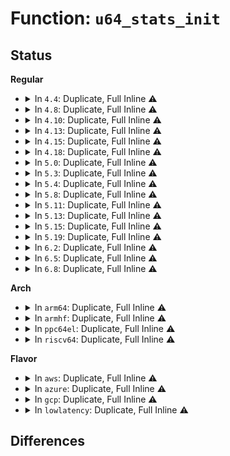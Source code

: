 # Function: <code>u64_stats_init</code>

## Status
<b>Regular</b>
<ul>
<li>
<details>
<summary>In <code>4.4</code>: Duplicate, Full Inline ⚠️</summary>

**Collision:** Static Duplication

**Inline:** Full

**Transformation:** False

**Instances:**

```
In drivers/net/loopback.c (0)
Location: include/linux/u64_stats_sync.h:71
Inline: True
```
```
In drivers/net/virtio_net.c (0)
Location: include/linux/u64_stats_sync.h:71
Inline: True
```
```
In drivers/net/xen-netfront.c (0)
Location: include/linux/u64_stats_sync.h:71
Inline: True
```
```
In net/sched/sch_api.c (0)
Location: include/linux/u64_stats_sync.h:71
Inline: True
```
```
In net/sched/act_api.c (0)
Location: include/linux/u64_stats_sync.h:71
Inline: True
```
```
In net/ipv4/tcp.c (0)
Location: include/linux/u64_stats_sync.h:71
Inline: True
```
```
In net/ipv4/af_inet.c (0)
Location: include/linux/u64_stats_sync.h:71
Inline: True
```
```
In net/ipv6/af_inet6.c (0)
Location: include/linux/u64_stats_sync.h:71
Inline: True
```
```
In net/ipv6/addrconf.c (0)
Location: include/linux/u64_stats_sync.h:71
Inline: True
```
</details>
</li>
<li>
<details>
<summary>In <code>4.8</code>: Duplicate, Full Inline ⚠️</summary>

**Collision:** Static Duplication

**Inline:** Full

**Transformation:** False

**Instances:**

```
In drivers/net/loopback.c (0)
Location: include/linux/u64_stats_sync.h:71
Inline: True
```
```
In drivers/net/tun.c (0)
Location: include/linux/u64_stats_sync.h:71
Inline: True
```
```
In drivers/net/virtio_net.c (0)
Location: include/linux/u64_stats_sync.h:71
Inline: True
```
```
In drivers/net/xen-netfront.c (0)
Location: include/linux/u64_stats_sync.h:71
Inline: True
```
```
In net/sched/sch_api.c (0)
Location: include/linux/u64_stats_sync.h:71
Inline: True
```
```
In net/sched/act_api.c (0)
Location: include/linux/u64_stats_sync.h:71
Inline: True
```
```
In net/ipv4/tcp.c (0)
Location: include/linux/u64_stats_sync.h:71
Inline: True
```
```
In net/ipv4/af_inet.c (0)
Location: include/linux/u64_stats_sync.h:71
Inline: True
```
```
In net/ipv6/af_inet6.c (0)
Location: include/linux/u64_stats_sync.h:71
Inline: True
```
```
In net/ipv6/addrconf.c (0)
Location: include/linux/u64_stats_sync.h:71
Inline: True
```
</details>
</li>
<li>
<details>
<summary>In <code>4.10</code>: Duplicate, Full Inline ⚠️</summary>

**Collision:** Static Duplication

**Inline:** Full

**Transformation:** False

**Instances:**

```
In drivers/net/loopback.c (0)
Location: include/linux/u64_stats_sync.h:71
Inline: True
```
```
In drivers/net/tun.c (0)
Location: include/linux/u64_stats_sync.h:71
Inline: True
```
```
In drivers/net/xen-netfront.c (0)
Location: include/linux/u64_stats_sync.h:71
Inline: True
```
```
In net/sched/sch_api.c (0)
Location: include/linux/u64_stats_sync.h:71
Inline: True
```
```
In net/sched/act_api.c (0)
Location: include/linux/u64_stats_sync.h:71
Inline: True
```
```
In net/ipv4/af_inet.c (0)
Location: include/linux/u64_stats_sync.h:71
Inline: True
```
```
In net/ipv6/af_inet6.c (0)
Location: include/linux/u64_stats_sync.h:71
Inline: True
```
```
In net/ipv6/addrconf.c (0)
Location: include/linux/u64_stats_sync.h:71
Inline: True
```
</details>
</li>
<li>
<details>
<summary>In <code>4.13</code>: Duplicate, Full Inline ⚠️</summary>

**Collision:** Static Duplication

**Inline:** Full

**Transformation:** False

**Instances:**

```
In drivers/net/loopback.c (0)
Location: include/linux/u64_stats_sync.h:71
Inline: True
```
```
In drivers/net/tun.c (0)
Location: include/linux/u64_stats_sync.h:71
Inline: True
```
```
In drivers/net/xen-netfront.c (0)
Location: include/linux/u64_stats_sync.h:71
Inline: True
```
```
In net/sched/sch_api.c (0)
Location: include/linux/u64_stats_sync.h:71
Inline: True
```
```
In net/sched/act_api.c (0)
Location: include/linux/u64_stats_sync.h:71
Inline: True
```
```
In net/ipv4/af_inet.c (0)
Location: include/linux/u64_stats_sync.h:71
Inline: True
```
```
In net/ipv6/af_inet6.c (0)
Location: include/linux/u64_stats_sync.h:71
Inline: True
```
```
In net/ipv6/addrconf.c (0)
Location: include/linux/u64_stats_sync.h:71
Inline: True
```
</details>
</li>
<li>
<details>
<summary>In <code>4.15</code>: Duplicate, Full Inline ⚠️</summary>

**Collision:** Static Duplication

**Inline:** Full

**Transformation:** False

**Instances:**

```
In kernel/cgroup/stat.c (0)
Location: include/linux/u64_stats_sync.h:72
Inline: True
```
```
In drivers/net/loopback.c (0)
Location: include/linux/u64_stats_sync.h:72
Inline: True
```
```
In drivers/net/tun.c (0)
Location: include/linux/u64_stats_sync.h:72
Inline: True
```
```
In drivers/net/xen-netfront.c (0)
Location: include/linux/u64_stats_sync.h:72
Inline: True
```
```
In net/sched/sch_generic.c (0)
Location: include/linux/u64_stats_sync.h:72
Inline: True
```
```
In net/sched/act_api.c (0)
Location: include/linux/u64_stats_sync.h:72
Inline: True
```
```
In net/ipv4/af_inet.c (0)
Location: include/linux/u64_stats_sync.h:72
Inline: True
```
```
In net/ipv6/af_inet6.c (0)
Location: include/linux/u64_stats_sync.h:72
Inline: True
```
```
In net/ipv6/addrconf.c (0)
Location: include/linux/u64_stats_sync.h:72
Inline: True
```
</details>
</li>
<li>
<details>
<summary>In <code>4.18</code>: Duplicate, Full Inline ⚠️</summary>

**Collision:** Static Duplication

**Inline:** Full

**Transformation:** False

**Instances:**

```
In kernel/cgroup/rstat.c (0)
Location: include/linux/u64_stats_sync.h:72
Inline: True
```
```
In drivers/net/loopback.c (0)
Location: include/linux/u64_stats_sync.h:72
Inline: True
```
```
In drivers/net/tun.c (0)
Location: include/linux/u64_stats_sync.h:72
Inline: True
```
```
In drivers/net/xen-netfront.c (0)
Location: include/linux/u64_stats_sync.h:72
Inline: True
```
```
In net/sched/sch_generic.c (0)
Location: include/linux/u64_stats_sync.h:72
Inline: True
```
```
In net/sched/act_api.c (0)
Location: include/linux/u64_stats_sync.h:72
Inline: True
```
```
In net/ipv4/af_inet.c (0)
Location: include/linux/u64_stats_sync.h:72
Inline: True
```
```
In net/ipv6/af_inet6.c (0)
Location: include/linux/u64_stats_sync.h:72
Inline: True
```
```
In net/ipv6/addrconf.c (0)
Location: include/linux/u64_stats_sync.h:72
Inline: True
```
</details>
</li>
<li>
<details>
<summary>In <code>5.0</code>: Duplicate, Full Inline ⚠️</summary>

**Collision:** Static Duplication

**Inline:** Full

**Transformation:** False

**Instances:**

```
In kernel/cgroup/rstat.c (0)
Location: include/linux/u64_stats_sync.h:72
Inline: True
```
```
In drivers/net/loopback.c (0)
Location: include/linux/u64_stats_sync.h:72
Inline: True
```
```
In drivers/net/tun.c (0)
Location: include/linux/u64_stats_sync.h:72
Inline: True
```
```
In drivers/net/xen-netfront.c (0)
Location: include/linux/u64_stats_sync.h:72
Inline: True
```
```
In net/sched/sch_generic.c (0)
Location: include/linux/u64_stats_sync.h:72
Inline: True
```
```
In net/sched/act_api.c (0)
Location: include/linux/u64_stats_sync.h:72
Inline: True
```
```
In net/ipv4/af_inet.c (0)
Location: include/linux/u64_stats_sync.h:72
Inline: True
```
```
In net/ipv6/af_inet6.c (0)
Location: include/linux/u64_stats_sync.h:72
Inline: True
```
```
In net/ipv6/addrconf.c (0)
Location: include/linux/u64_stats_sync.h:72
Inline: True
```
</details>
</li>
<li>
<details>
<summary>In <code>5.3</code>: Duplicate, Full Inline ⚠️</summary>

**Collision:** Static Duplication

**Inline:** Full

**Transformation:** False

**Instances:**

```
In kernel/cgroup/rstat.c (0)
Location: include/linux/u64_stats_sync.h:72
Inline: True
```
```
In kernel/bpf/core.c (0)
Location: include/linux/u64_stats_sync.h:72
Inline: True
```
```
In drivers/net/loopback.c (0)
Location: include/linux/u64_stats_sync.h:72
Inline: True
```
```
In drivers/net/tun.c (0)
Location: include/linux/u64_stats_sync.h:72
Inline: True
```
```
In drivers/net/xen-netfront.c (0)
Location: include/linux/u64_stats_sync.h:72
Inline: True
```
```
In net/sched/sch_generic.c (0)
Location: include/linux/u64_stats_sync.h:72
Inline: True
```
```
In net/sched/act_api.c (0)
Location: include/linux/u64_stats_sync.h:72
Inline: True
```
```
In net/ipv4/af_inet.c (0)
Location: include/linux/u64_stats_sync.h:72
Inline: True
```
```
In net/ipv6/af_inet6.c (0)
Location: include/linux/u64_stats_sync.h:72
Inline: True
```
```
In net/ipv6/addrconf.c (0)
Location: include/linux/u64_stats_sync.h:72
Inline: True
```
</details>
</li>
<li>
<details>
<summary>In <code>5.4</code>: Duplicate, Full Inline ⚠️</summary>

**Collision:** Static Duplication

**Inline:** Full

**Transformation:** False

**Instances:**

```
In kernel/cgroup/rstat.c (0)
Location: include/linux/u64_stats_sync.h:72
Inline: True
```
```
In kernel/bpf/core.c (0)
Location: include/linux/u64_stats_sync.h:72
Inline: True
```
```
In drivers/net/loopback.c (0)
Location: include/linux/u64_stats_sync.h:72
Inline: True
```
```
In drivers/net/tun.c (0)
Location: include/linux/u64_stats_sync.h:72
Inline: True
```
```
In drivers/net/xen-netfront.c (0)
Location: include/linux/u64_stats_sync.h:72
Inline: True
```
```
In net/core/drop_monitor.c (0)
Location: include/linux/u64_stats_sync.h:72
Inline: True
```
```
In net/core/devlink.c (0)
Location: include/linux/u64_stats_sync.h:72
Inline: True
```
```
In net/sched/sch_generic.c (0)
Location: include/linux/u64_stats_sync.h:72
Inline: True
```
```
In net/sched/act_api.c (0)
Location: include/linux/u64_stats_sync.h:72
Inline: True
```
```
In net/ipv4/af_inet.c (0)
Location: include/linux/u64_stats_sync.h:72
Inline: True
```
```
In net/ipv6/af_inet6.c (0)
Location: include/linux/u64_stats_sync.h:72
Inline: True
```
```
In net/ipv6/addrconf.c (0)
Location: include/linux/u64_stats_sync.h:72
Inline: True
```
</details>
</li>
<li>
<details>
<summary>In <code>5.8</code>: Duplicate, Full Inline ⚠️</summary>

**Collision:** Static Duplication

**Inline:** Full

**Transformation:** False

**Instances:**

```
In kernel/cgroup/rstat.c (0)
Location: include/linux/u64_stats_sync.h:118
Inline: True
```
```
In kernel/bpf/core.c (0)
Location: include/linux/u64_stats_sync.h:118
Inline: True
```
```
In block/blk-cgroup.c (0)
Location: include/linux/u64_stats_sync.h:118
Inline: True
```
```
In drivers/net/loopback.c (0)
Location: include/linux/u64_stats_sync.h:118
Inline: True
```
```
In drivers/net/phy/mdio_bus.c (0)
Location: include/linux/u64_stats_sync.h:118
Inline: True
```
```
In drivers/net/tun.c (0)
Location: include/linux/u64_stats_sync.h:118
Inline: True
```
```
In drivers/net/xen-netfront.c (0)
Location: include/linux/u64_stats_sync.h:118
Inline: True
```
```
In net/core/drop_monitor.c (0)
Location: include/linux/u64_stats_sync.h:118
Inline: True
```
```
In net/core/devlink.c (0)
Location: include/linux/u64_stats_sync.h:118
Inline: True
```
```
In net/sched/sch_generic.c (0)
Location: include/linux/u64_stats_sync.h:118
Inline: True
```
```
In net/sched/act_api.c (0)
Location: include/linux/u64_stats_sync.h:118
Inline: True
```
```
In net/ipv4/af_inet.c (0)
Location: include/linux/u64_stats_sync.h:118
Inline: True
```
```
In net/ipv6/af_inet6.c (0)
Location: include/linux/u64_stats_sync.h:118
Inline: True
```
```
In net/ipv6/addrconf.c (0)
Location: include/linux/u64_stats_sync.h:118
Inline: True
```
</details>
</li>
<li>
<details>
<summary>In <code>5.11</code>: Duplicate, Full Inline ⚠️</summary>

**Collision:** Static Duplication

**Inline:** Full

**Transformation:** False

**Instances:**

```
In kernel/cgroup/rstat.c (0)
Location: include/linux/u64_stats_sync.h:121
Inline: True
```
```
In kernel/bpf/core.c (0)
Location: include/linux/u64_stats_sync.h:121
Inline: True
```
```
In block/blk-cgroup.c (0)
Location: include/linux/u64_stats_sync.h:121
Inline: True
```
```
In drivers/net/loopback.c (0)
Location: include/linux/u64_stats_sync.h:121
Inline: True
```
```
In drivers/net/phy/mdio_bus.c (0)
Location: include/linux/u64_stats_sync.h:121
Inline: True
```
```
In drivers/net/tun.c (0)
Location: include/linux/u64_stats_sync.h:121
Inline: True
```
```
In drivers/net/xen-netfront.c (0)
Location: include/linux/u64_stats_sync.h:121
Inline: True
```
```
In net/core/drop_monitor.c (0)
Location: include/linux/u64_stats_sync.h:121
Inline: True
```
```
In net/core/devlink.c (0)
Location: include/linux/u64_stats_sync.h:121
Inline: True
```
```
In net/sched/sch_generic.c (0)
Location: include/linux/u64_stats_sync.h:121
Inline: True
```
```
In net/sched/act_api.c (0)
Location: include/linux/u64_stats_sync.h:121
Inline: True
```
```
In net/ipv4/af_inet.c (0)
Location: include/linux/u64_stats_sync.h:121
Inline: True
```
```
In net/ipv6/af_inet6.c (0)
Location: include/linux/u64_stats_sync.h:121
Inline: True
```
```
In net/ipv6/addrconf.c (0)
Location: include/linux/u64_stats_sync.h:121
Inline: True
```
</details>
</li>
<li>
<details>
<summary>In <code>5.13</code>: Duplicate, Full Inline ⚠️</summary>

**Collision:** Static Duplication

**Inline:** Full

**Transformation:** False

**Instances:**

```
In kernel/cgroup/rstat.c (0)
Location: include/linux/u64_stats_sync.h:121
Inline: True
```
```
In kernel/bpf/core.c (0)
Location: include/linux/u64_stats_sync.h:121
Inline: True
```
```
In block/blk-cgroup.c (0)
Location: include/linux/u64_stats_sync.h:121
Inline: True
```
```
In drivers/net/loopback.c (0)
Location: include/linux/u64_stats_sync.h:121
Inline: True
```
```
In drivers/net/phy/mdio_bus.c (0)
Location: include/linux/u64_stats_sync.h:121
Inline: True
```
```
In drivers/net/tun.c (0)
Location: include/linux/u64_stats_sync.h:121
Inline: True
```
```
In drivers/net/xen-netfront.c (0)
Location: include/linux/u64_stats_sync.h:121
Inline: True
```
```
In net/core/drop_monitor.c (0)
Location: include/linux/u64_stats_sync.h:121
Inline: True
```
```
In net/core/devlink.c (0)
Location: include/linux/u64_stats_sync.h:121
Inline: True
```
```
In net/sched/sch_generic.c (0)
Location: include/linux/u64_stats_sync.h:121
Inline: True
```
```
In net/sched/act_api.c (0)
Location: include/linux/u64_stats_sync.h:121
Inline: True
```
```
In net/ipv4/af_inet.c (0)
Location: include/linux/u64_stats_sync.h:121
Inline: True
```
```
In net/ipv6/af_inet6.c (0)
Location: include/linux/u64_stats_sync.h:121
Inline: True
```
```
In net/ipv6/addrconf.c (0)
Location: include/linux/u64_stats_sync.h:121
Inline: True
```
```
In net/ipv6/seg6_local.c (0)
Location: include/linux/u64_stats_sync.h:121
Inline: True
```
</details>
</li>
<li>
<details>
<summary>In <code>5.15</code>: Duplicate, Full Inline ⚠️</summary>

**Collision:** Static Duplication

**Inline:** Full

**Transformation:** False

**Instances:**

```
In kernel/cgroup/rstat.c (0)
Location: include/linux/u64_stats_sync.h:121
Inline: True
```
```
In kernel/bpf/core.c (ffffffff8122ad45)
Location: include/linux/u64_stats_sync.h:121
Inline: True
Inline callers:
  - kernel/bpf/core.c:bpf_prog_alloc
```
```
In block/blk-cgroup.c (ffffffff815f1038)
Location: include/linux/u64_stats_sync.h:121
Inline: True
Inline callers:
  - block/blk-cgroup.c:blkg_alloc
```
```
In drivers/net/loopback.c (ffffffff818fff02)
Location: include/linux/u64_stats_sync.h:121
Inline: True
Inline callers:
  - drivers/net/loopback.c:loopback_dev_init
```
```
In drivers/net/phy/mdio_bus.c (0)
Location: include/linux/u64_stats_sync.h:121
Inline: True
```
```
In drivers/net/tun.c (ffffffff81912283)
Location: include/linux/u64_stats_sync.h:121
Inline: True
Inline callers:
  - drivers/net/tun.c:tun_net_init
```
```
In drivers/net/xen-netfront.c (ffffffff8191bf19)
Location: include/linux/u64_stats_sync.h:121
Inline: True
Inline callers:
  - drivers/net/xen-netfront.c:xennet_create_dev
  - drivers/net/xen-netfront.c:xennet_create_dev
```
```
In net/core/drop_monitor.c (0)
Location: include/linux/u64_stats_sync.h:121
Inline: True
```
```
In net/core/devlink.c (ffffffff81afe827)
Location: include/linux/u64_stats_sync.h:121
Inline: True
Inline callers:
  - net/core/devlink.c:devlink_trap_groups_register
  - net/core/devlink.c:devlink_traps_register
```
```
In net/sched/sch_generic.c (ffffffff81b0f752)
Location: include/linux/u64_stats_sync.h:121
Inline: True
Inline callers:
  - net/sched/sch_generic.c:qdisc_alloc
```
```
In net/sched/act_api.c (ffffffff81b1d7f3)
Location: include/linux/u64_stats_sync.h:121
Inline: True
Inline callers:
  - net/sched/act_api.c:tcf_idr_create
  - net/sched/act_api.c:tcf_idr_create
```
```
In net/ipv4/af_inet.c (ffffffff81b9aa22)
Location: include/linux/u64_stats_sync.h:121
Inline: True
Inline callers:
  - net/ipv4/af_inet.c:ipv4_mib_init_net
```
```
In net/ipv6/af_inet6.c (ffffffff81becba5)
Location: include/linux/u64_stats_sync.h:121
Inline: True
Inline callers:
  - net/ipv6/af_inet6.c:inet6_net_init
```
```
In net/ipv6/addrconf.c (ffffffff81bfaa06)
Location: include/linux/u64_stats_sync.h:121
Inline: True
Inline callers:
  - net/ipv6/addrconf.c:ipv6_add_dev
```
```
In net/ipv6/seg6_local.c (ffffffff81c49292)
Location: include/linux/u64_stats_sync.h:121
Inline: True
Inline callers:
  - net/ipv6/seg6_local.c:parse_nla_counters
```
</details>
</li>
<li>
<details>
<summary>In <code>5.19</code>: Duplicate, Full Inline ⚠️</summary>

**Collision:** Static Duplication

**Inline:** Full

**Transformation:** False

**Instances:**

```
In kernel/cgroup/rstat.c (0)
Location: include/linux/u64_stats_sync.h:131
Inline: True
```
```
In kernel/bpf/core.c (ffffffff8126c6a7)
Location: include/linux/u64_stats_sync.h:131
Inline: True
Inline callers:
  - kernel/bpf/core.c:bpf_prog_alloc
```
```
In block/blk-cgroup.c (ffffffff816a2fea)
Location: include/linux/u64_stats_sync.h:131
Inline: True
Inline callers:
  - block/blk-cgroup.c:blkg_alloc
```
```
In drivers/net/loopback.c (ffffffff81a5188c)
Location: include/linux/u64_stats_sync.h:131
Inline: True
Inline callers:
  - drivers/net/loopback.c:loopback_dev_init
```
```
In drivers/net/phy/mdio_bus.c (0)
Location: include/linux/u64_stats_sync.h:131
Inline: True
```
```
In drivers/net/tun.c (ffffffff81a651fe)
Location: include/linux/u64_stats_sync.h:131
Inline: True
Inline callers:
  - drivers/net/tun.c:tun_net_init
```
```
In drivers/net/xen-netfront.c (ffffffff81a7106e)
Location: include/linux/u64_stats_sync.h:131
Inline: True
Inline callers:
  - drivers/net/xen-netfront.c:xennet_create_dev
  - drivers/net/xen-netfront.c:xennet_create_dev
```
```
In net/core/gen_stats.c (0)
Location: include/linux/u64_stats_sync.h:131
Inline: True
```
```
In net/core/drop_monitor.c (0)
Location: include/linux/u64_stats_sync.h:131
Inline: True
```
```
In net/core/devlink.c (ffffffff81c81c05)
Location: include/linux/u64_stats_sync.h:131
Inline: True
Inline callers:
  - net/core/devlink.c:devlink_trap_groups_register
  - net/core/devlink.c:devlink_traps_register
```
```
In net/sched/sch_generic.c (ffffffff81c968e5)
Location: include/linux/u64_stats_sync.h:131
Inline: True
Inline callers:
  - net/sched/sch_generic.c:qdisc_alloc
```
```
In net/sched/act_api.c (ffffffff81ca4db9)
Location: include/linux/u64_stats_sync.h:131
Inline: True
Inline callers:
  - net/sched/act_api.c:tcf_idr_create
  - net/sched/act_api.c:tcf_idr_create
```
```
In net/ipv4/af_inet.c (ffffffff81d2cd5f)
Location: include/linux/u64_stats_sync.h:131
Inline: True
Inline callers:
  - net/ipv4/af_inet.c:ipv4_mib_init_net
```
```
In net/ipv6/af_inet6.c (ffffffff81d8502b)
Location: include/linux/u64_stats_sync.h:131
Inline: True
Inline callers:
  - net/ipv6/af_inet6.c:inet6_net_init
```
```
In net/ipv6/addrconf.c (ffffffff81d93e7d)
Location: include/linux/u64_stats_sync.h:131
Inline: True
Inline callers:
  - net/ipv6/addrconf.c:ipv6_add_dev
```
```
In net/ipv6/seg6_local.c (ffffffff81de890a)
Location: include/linux/u64_stats_sync.h:131
Inline: True
Inline callers:
  - net/ipv6/seg6_local.c:parse_nla_counters
```
</details>
</li>
<li>
<details>
<summary>In <code>6.2</code>: Duplicate, Full Inline ⚠️</summary>

**Collision:** Static Duplication

**Inline:** Full

**Transformation:** False

**Instances:**

```
In kernel/cgroup/rstat.c (0)
Location: include/linux/u64_stats_sync.h:97
Inline: True
```
```
In kernel/bpf/core.c (0)
Location: include/linux/u64_stats_sync.h:97
Inline: True
```
```
In block/blk-cgroup.c (0)
Location: include/linux/u64_stats_sync.h:97
Inline: True
```
```
In drivers/spi/spi.c (0)
Location: include/linux/u64_stats_sync.h:97
Inline: True
```
```
In drivers/net/loopback.c (0)
Location: include/linux/u64_stats_sync.h:97
Inline: True
```
```
In drivers/net/phy/mdio_bus.c (0)
Location: include/linux/u64_stats_sync.h:97
Inline: True
```
```
In drivers/net/tun.c (0)
Location: include/linux/u64_stats_sync.h:97
Inline: True
```
```
In drivers/net/xen-netfront.c (0)
Location: include/linux/u64_stats_sync.h:97
Inline: True
```
```
In net/core/gen_stats.c (0)
Location: include/linux/u64_stats_sync.h:97
Inline: True
```
```
In net/core/drop_monitor.c (0)
Location: include/linux/u64_stats_sync.h:97
Inline: True
```
```
In net/core/devlink.c (0)
Location: include/linux/u64_stats_sync.h:97
Inline: True
```
```
In net/sched/sch_generic.c (0)
Location: include/linux/u64_stats_sync.h:97
Inline: True
```
```
In net/sched/act_api.c (0)
Location: include/linux/u64_stats_sync.h:97
Inline: True
```
```
In net/ipv4/af_inet.c (0)
Location: include/linux/u64_stats_sync.h:97
Inline: True
```
```
In net/ipv6/af_inet6.c (0)
Location: include/linux/u64_stats_sync.h:97
Inline: True
```
```
In net/ipv6/addrconf.c (0)
Location: include/linux/u64_stats_sync.h:97
Inline: True
```
```
In net/ipv6/seg6_local.c (0)
Location: include/linux/u64_stats_sync.h:97
Inline: True
```
</details>
</li>
<li>
<details>
<summary>In <code>6.5</code>: Duplicate, Full Inline ⚠️</summary>

**Collision:** Static Duplication

**Inline:** Full

**Transformation:** False

**Instances:**

```
In kernel/cgroup/rstat.c (0)
Location: include/linux/u64_stats_sync.h:97
Inline: True
```
```
In kernel/bpf/core.c (0)
Location: include/linux/u64_stats_sync.h:97
Inline: True
```
```
In block/blk-cgroup.c (0)
Location: include/linux/u64_stats_sync.h:97
Inline: True
```
```
In drivers/spi/spi.c (0)
Location: include/linux/u64_stats_sync.h:97
Inline: True
```
```
In drivers/net/loopback.c (0)
Location: include/linux/u64_stats_sync.h:97
Inline: True
```
```
In drivers/net/phy/mdio_bus.c (0)
Location: include/linux/u64_stats_sync.h:97
Inline: True
```
```
In drivers/net/tun.c (0)
Location: include/linux/u64_stats_sync.h:97
Inline: True
```
```
In drivers/net/virtio_net.c (0)
Location: include/linux/u64_stats_sync.h:97
Inline: True
```
```
In drivers/net/xen-netfront.c (0)
Location: include/linux/u64_stats_sync.h:97
Inline: True
```
```
In net/core/gen_stats.c (0)
Location: include/linux/u64_stats_sync.h:97
Inline: True
```
```
In net/core/drop_monitor.c (0)
Location: include/linux/u64_stats_sync.h:97
Inline: True
```
```
In net/sched/sch_generic.c (0)
Location: include/linux/u64_stats_sync.h:97
Inline: True
```
```
In net/sched/act_api.c (0)
Location: include/linux/u64_stats_sync.h:97
Inline: True
```
```
In net/ipv4/af_inet.c (0)
Location: include/linux/u64_stats_sync.h:97
Inline: True
```
```
In net/ipv6/af_inet6.c (0)
Location: include/linux/u64_stats_sync.h:97
Inline: True
```
```
In net/ipv6/addrconf.c (0)
Location: include/linux/u64_stats_sync.h:97
Inline: True
```
```
In net/ipv6/seg6_local.c (0)
Location: include/linux/u64_stats_sync.h:97
Inline: True
```
```
In net/devlink/leftover.c (0)
Location: include/linux/u64_stats_sync.h:97
Inline: True
```
</details>
</li>
<li>
<details>
<summary>In <code>6.8</code>: Duplicate, Full Inline ⚠️</summary>

**Collision:** Static Duplication

**Inline:** Full

**Transformation:** False

**Instances:**

```
In kernel/cgroup/rstat.c (0)
Location: include/linux/u64_stats_sync.h:97
Inline: True
```
```
In kernel/bpf/core.c (0)
Location: include/linux/u64_stats_sync.h:97
Inline: True
```
```
In block/blk-cgroup.c (0)
Location: include/linux/u64_stats_sync.h:97
Inline: True
```
```
In drivers/spi/spi.c (0)
Location: include/linux/u64_stats_sync.h:97
Inline: True
```
```
In drivers/net/loopback.c (0)
Location: include/linux/u64_stats_sync.h:97
Inline: True
```
```
In drivers/net/phy/mdio_bus.c (0)
Location: include/linux/u64_stats_sync.h:97
Inline: True
```
```
In drivers/net/tun.c (0)
Location: include/linux/u64_stats_sync.h:97
Inline: True
```
```
In drivers/net/virtio_net.c (0)
Location: include/linux/u64_stats_sync.h:97
Inline: True
```
```
In drivers/net/xen-netfront.c (0)
Location: include/linux/u64_stats_sync.h:97
Inline: True
```
```
In net/core/gen_stats.c (0)
Location: include/linux/u64_stats_sync.h:97
Inline: True
```
```
In net/core/dev.c (0)
Location: include/linux/u64_stats_sync.h:97
Inline: True
```
```
In net/core/drop_monitor.c (0)
Location: include/linux/u64_stats_sync.h:97
Inline: True
```
```
In net/sched/sch_generic.c (0)
Location: include/linux/u64_stats_sync.h:97
Inline: True
```
```
In net/sched/act_api.c (0)
Location: include/linux/u64_stats_sync.h:97
Inline: True
```
```
In net/ipv4/af_inet.c (0)
Location: include/linux/u64_stats_sync.h:97
Inline: True
```
```
In net/ipv6/af_inet6.c (0)
Location: include/linux/u64_stats_sync.h:97
Inline: True
```
```
In net/ipv6/addrconf.c (0)
Location: include/linux/u64_stats_sync.h:97
Inline: True
```
```
In net/ipv6/seg6_local.c (0)
Location: include/linux/u64_stats_sync.h:97
Inline: True
```
```
In net/devlink/trap.c (0)
Location: include/linux/u64_stats_sync.h:97
Inline: True
```
</details>
</li>
</ul>
<b>Arch</b>
<ul>
<li>
<details>
<summary>In <code>arm64</code>: Duplicate, Full Inline ⚠️</summary>

**Collision:** Static Duplication

**Inline:** Full

**Transformation:** False

**Instances:**

```
In kernel/cgroup/rstat.c (0)
Location: include/linux/u64_stats_sync.h:72
Inline: True
```
```
In kernel/bpf/core.c (0)
Location: include/linux/u64_stats_sync.h:72
Inline: True
```
```
In drivers/net/loopback.c (0)
Location: include/linux/u64_stats_sync.h:72
Inline: True
```
```
In drivers/net/tun.c (0)
Location: include/linux/u64_stats_sync.h:72
Inline: True
```
```
In drivers/net/xen-netfront.c (0)
Location: include/linux/u64_stats_sync.h:72
Inline: True
```
```
In net/core/drop_monitor.c (0)
Location: include/linux/u64_stats_sync.h:72
Inline: True
```
```
In net/core/devlink.c (0)
Location: include/linux/u64_stats_sync.h:72
Inline: True
```
```
In net/sched/sch_generic.c (0)
Location: include/linux/u64_stats_sync.h:72
Inline: True
```
```
In net/sched/act_api.c (0)
Location: include/linux/u64_stats_sync.h:72
Inline: True
```
```
In net/ipv4/af_inet.c (0)
Location: include/linux/u64_stats_sync.h:72
Inline: True
```
```
In net/ipv6/af_inet6.c (0)
Location: include/linux/u64_stats_sync.h:72
Inline: True
```
```
In net/ipv6/addrconf.c (0)
Location: include/linux/u64_stats_sync.h:72
Inline: True
```
</details>
</li>
<li>
<details>
<summary>In <code>armhf</code>: Duplicate, Full Inline ⚠️</summary>

**Collision:** Static Duplication

**Inline:** Full

**Transformation:** False

**Instances:**

```
In kernel/cgroup/rstat.c (c041c4dc)
Location: include/linux/u64_stats_sync.h:72
Inline: True
Inline callers:
  - kernel/cgroup/rstat.c:cgroup_rstat_init
```
```
In kernel/bpf/core.c (c0490fd0)
Location: include/linux/u64_stats_sync.h:72
Inline: True
Inline callers:
  - kernel/bpf/core.c:bpf_prog_alloc
```
```
In drivers/net/loopback.c (c0ab82fc)
Location: include/linux/u64_stats_sync.h:72
Inline: True
Inline callers:
  - drivers/net/loopback.c:loopback_dev_init
```
```
In drivers/net/tun.c (c0ac3dc8)
Location: include/linux/u64_stats_sync.h:72
Inline: True
```
```
In net/core/drop_monitor.c (c15b66e4)
Location: include/linux/u64_stats_sync.h:72
Inline: True
Inline callers:
  - net/core/drop_monitor.c:init_net_drop_monitor
  - net/core/drop_monitor.c:init_net_drop_monitor
```
```
In net/core/devlink.c (c0d43364)
Location: include/linux/u64_stats_sync.h:72
Inline: True
Inline callers:
  - net/core/devlink.c:devlink_traps_register
  - net/core/devlink.c:devlink_traps_register
```
```
In net/sched/sch_generic.c (c0d4be64)
Location: include/linux/u64_stats_sync.h:72
Inline: True
Inline callers:
  - net/sched/sch_generic.c:qdisc_alloc
```
```
In net/sched/act_api.c (c0d57fa0)
Location: include/linux/u64_stats_sync.h:72
Inline: True
Inline callers:
  - net/sched/act_api.c:tcf_idr_create
  - net/sched/act_api.c:tcf_idr_create
```
```
In net/ipv4/af_inet.c (c0db6ff0)
Location: include/linux/u64_stats_sync.h:72
Inline: True
Inline callers:
  - net/ipv4/af_inet.c:ipv4_mib_init_net
```
```
In net/ipv6/af_inet6.c (c0dfc878)
Location: include/linux/u64_stats_sync.h:72
Inline: True
```
```
In net/ipv6/addrconf.c (c0e0a99c)
Location: include/linux/u64_stats_sync.h:72
Inline: True
```
</details>
</li>
<li>
<details>
<summary>In <code>ppc64el</code>: Duplicate, Full Inline ⚠️</summary>

**Collision:** Static Duplication

**Inline:** Full

**Transformation:** False

**Instances:**

```
In kernel/cgroup/rstat.c (0)
Location: include/linux/u64_stats_sync.h:72
Inline: True
```
```
In kernel/bpf/core.c (0)
Location: include/linux/u64_stats_sync.h:72
Inline: True
```
```
In drivers/net/loopback.c (0)
Location: include/linux/u64_stats_sync.h:72
Inline: True
```
```
In drivers/net/tun.c (0)
Location: include/linux/u64_stats_sync.h:72
Inline: True
```
```
In net/core/drop_monitor.c (0)
Location: include/linux/u64_stats_sync.h:72
Inline: True
```
```
In net/core/devlink.c (0)
Location: include/linux/u64_stats_sync.h:72
Inline: True
```
```
In net/sched/sch_generic.c (0)
Location: include/linux/u64_stats_sync.h:72
Inline: True
```
```
In net/sched/act_api.c (0)
Location: include/linux/u64_stats_sync.h:72
Inline: True
```
```
In net/ipv4/af_inet.c (0)
Location: include/linux/u64_stats_sync.h:72
Inline: True
```
```
In net/ipv6/af_inet6.c (0)
Location: include/linux/u64_stats_sync.h:72
Inline: True
```
```
In net/ipv6/addrconf.c (0)
Location: include/linux/u64_stats_sync.h:72
Inline: True
```
</details>
</li>
<li>
<details>
<summary>In <code>riscv64</code>: Duplicate, Full Inline ⚠️</summary>

**Collision:** Static Duplication

**Inline:** Full

**Transformation:** False

**Instances:**

```
In kernel/cgroup/rstat.c (0)
Location: include/linux/u64_stats_sync.h:72
Inline: True
```
```
In kernel/bpf/core.c (0)
Location: include/linux/u64_stats_sync.h:72
Inline: True
```
```
In drivers/net/loopback.c (0)
Location: include/linux/u64_stats_sync.h:72
Inline: True
```
```
In drivers/net/tun.c (0)
Location: include/linux/u64_stats_sync.h:72
Inline: True
```
```
In net/core/drop_monitor.c (0)
Location: include/linux/u64_stats_sync.h:72
Inline: True
```
```
In net/core/devlink.c (0)
Location: include/linux/u64_stats_sync.h:72
Inline: True
```
```
In net/sched/sch_generic.c (0)
Location: include/linux/u64_stats_sync.h:72
Inline: True
```
```
In net/sched/act_api.c (0)
Location: include/linux/u64_stats_sync.h:72
Inline: True
```
```
In net/ipv4/af_inet.c (0)
Location: include/linux/u64_stats_sync.h:72
Inline: True
```
```
In net/ipv6/af_inet6.c (0)
Location: include/linux/u64_stats_sync.h:72
Inline: True
```
```
In net/ipv6/addrconf.c (0)
Location: include/linux/u64_stats_sync.h:72
Inline: True
```
</details>
</li>
</ul>
<b>Flavor</b>
<ul>
<li>
<details>
<summary>In <code>aws</code>: Duplicate, Full Inline ⚠️</summary>

**Collision:** Static Duplication

**Inline:** Full

**Transformation:** False

**Instances:**

```
In kernel/cgroup/rstat.c (0)
Location: include/linux/u64_stats_sync.h:72
Inline: True
```
```
In kernel/bpf/core.c (0)
Location: include/linux/u64_stats_sync.h:72
Inline: True
```
```
In drivers/net/loopback.c (0)
Location: include/linux/u64_stats_sync.h:72
Inline: True
```
```
In drivers/net/tun.c (0)
Location: include/linux/u64_stats_sync.h:72
Inline: True
```
```
In drivers/net/xen-netfront.c (0)
Location: include/linux/u64_stats_sync.h:72
Inline: True
```
```
In net/core/drop_monitor.c (0)
Location: include/linux/u64_stats_sync.h:72
Inline: True
```
```
In net/core/devlink.c (0)
Location: include/linux/u64_stats_sync.h:72
Inline: True
```
```
In net/sched/sch_generic.c (0)
Location: include/linux/u64_stats_sync.h:72
Inline: True
```
```
In net/sched/act_api.c (0)
Location: include/linux/u64_stats_sync.h:72
Inline: True
```
```
In net/ipv4/af_inet.c (0)
Location: include/linux/u64_stats_sync.h:72
Inline: True
```
```
In net/ipv6/af_inet6.c (0)
Location: include/linux/u64_stats_sync.h:72
Inline: True
```
```
In net/ipv6/addrconf.c (0)
Location: include/linux/u64_stats_sync.h:72
Inline: True
```
</details>
</li>
<li>
<details>
<summary>In <code>azure</code>: Duplicate, Full Inline ⚠️</summary>

**Collision:** Static Duplication

**Inline:** Full

**Transformation:** False

**Instances:**

```
In kernel/cgroup/rstat.c (0)
Location: include/linux/u64_stats_sync.h:72
Inline: True
```
```
In kernel/bpf/core.c (0)
Location: include/linux/u64_stats_sync.h:72
Inline: True
```
```
In drivers/net/loopback.c (0)
Location: include/linux/u64_stats_sync.h:72
Inline: True
```
```
In drivers/net/tun.c (0)
Location: include/linux/u64_stats_sync.h:72
Inline: True
```
```
In drivers/net/vxlan.c (0)
Location: include/linux/u64_stats_sync.h:72
Inline: True
```
```
In net/core/drop_monitor.c (0)
Location: include/linux/u64_stats_sync.h:72
Inline: True
```
```
In net/core/devlink.c (0)
Location: include/linux/u64_stats_sync.h:72
Inline: True
```
```
In net/sched/sch_generic.c (0)
Location: include/linux/u64_stats_sync.h:72
Inline: True
```
```
In net/sched/act_api.c (0)
Location: include/linux/u64_stats_sync.h:72
Inline: True
```
```
In net/ipv4/af_inet.c (0)
Location: include/linux/u64_stats_sync.h:72
Inline: True
```
```
In net/ipv4/ip_tunnel.c (0)
Location: include/linux/u64_stats_sync.h:72
Inline: True
```
```
In net/ipv6/af_inet6.c (0)
Location: include/linux/u64_stats_sync.h:72
Inline: True
```
```
In net/ipv6/addrconf.c (0)
Location: include/linux/u64_stats_sync.h:72
Inline: True
```
</details>
</li>
<li>
<details>
<summary>In <code>gcp</code>: Duplicate, Full Inline ⚠️</summary>

**Collision:** Static Duplication

**Inline:** Full

**Transformation:** False

**Instances:**

```
In kernel/cgroup/rstat.c (0)
Location: include/linux/u64_stats_sync.h:72
Inline: True
```
```
In kernel/bpf/core.c (0)
Location: include/linux/u64_stats_sync.h:72
Inline: True
```
```
In drivers/net/loopback.c (0)
Location: include/linux/u64_stats_sync.h:72
Inline: True
```
```
In drivers/net/tun.c (0)
Location: include/linux/u64_stats_sync.h:72
Inline: True
```
```
In drivers/net/xen-netfront.c (0)
Location: include/linux/u64_stats_sync.h:72
Inline: True
```
```
In net/core/drop_monitor.c (0)
Location: include/linux/u64_stats_sync.h:72
Inline: True
```
```
In net/core/devlink.c (0)
Location: include/linux/u64_stats_sync.h:72
Inline: True
```
```
In net/sched/sch_generic.c (0)
Location: include/linux/u64_stats_sync.h:72
Inline: True
```
```
In net/sched/act_api.c (0)
Location: include/linux/u64_stats_sync.h:72
Inline: True
```
```
In net/ipv4/af_inet.c (0)
Location: include/linux/u64_stats_sync.h:72
Inline: True
```
```
In net/ipv6/af_inet6.c (0)
Location: include/linux/u64_stats_sync.h:72
Inline: True
```
```
In net/ipv6/addrconf.c (0)
Location: include/linux/u64_stats_sync.h:72
Inline: True
```
</details>
</li>
<li>
<details>
<summary>In <code>lowlatency</code>: Duplicate, Full Inline ⚠️</summary>

**Collision:** Static Duplication

**Inline:** Full

**Transformation:** False

**Instances:**

```
In kernel/cgroup/rstat.c (0)
Location: include/linux/u64_stats_sync.h:72
Inline: True
```
```
In kernel/bpf/core.c (0)
Location: include/linux/u64_stats_sync.h:72
Inline: True
```
```
In drivers/net/loopback.c (0)
Location: include/linux/u64_stats_sync.h:72
Inline: True
```
```
In drivers/net/tun.c (0)
Location: include/linux/u64_stats_sync.h:72
Inline: True
```
```
In drivers/net/xen-netfront.c (0)
Location: include/linux/u64_stats_sync.h:72
Inline: True
```
```
In net/core/drop_monitor.c (0)
Location: include/linux/u64_stats_sync.h:72
Inline: True
```
```
In net/core/devlink.c (0)
Location: include/linux/u64_stats_sync.h:72
Inline: True
```
```
In net/sched/sch_generic.c (0)
Location: include/linux/u64_stats_sync.h:72
Inline: True
```
```
In net/sched/act_api.c (0)
Location: include/linux/u64_stats_sync.h:72
Inline: True
```
```
In net/ipv4/af_inet.c (0)
Location: include/linux/u64_stats_sync.h:72
Inline: True
```
```
In net/ipv6/af_inet6.c (0)
Location: include/linux/u64_stats_sync.h:72
Inline: True
```
```
In net/ipv6/addrconf.c (0)
Location: include/linux/u64_stats_sync.h:72
Inline: True
```
</details>
</li>
</ul>

## Differences
